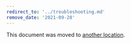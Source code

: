 ```yaml
---
redirect_to: '../troubleshooting.md'
remove_date: '2021-09-28'
---
```


This document was moved to [another location](../troubleshooting.md).

<!-- This redirect file can be deleted after 2021-09-28. -->
<!-- Before deletion, see: https://docs.gitlab.com/ee/development/documentation/#move-or-rename-a-page -->
